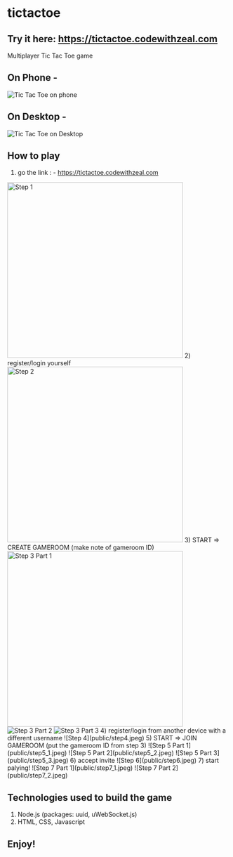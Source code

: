 # tictactoe

## Try it here: https://tictactoe.codewithzeal.com
Multiplayer Tic Tac Toe game

## On Phone -
![Tic Tac Toe on phone](public/ingame-phone.jpeg)

## On Desktop -
![Tic Tac Toe on Desktop](public/ingame-desktop.jpg)

## How to play

1) go the link : - https://tictactoe.codewithzeal.com
<img alt="Step 1" src="public/step1.jpeg" height="400px" />
2) register/login yourself
<img alt="Step 2" src="public/step2.jpeg" height="400px" />
3) START => CREATE GAMEROOM (make note of gameroom ID)
<img alt="Step 3 Part 1" src="public/step3_1.jpeg" height="400px" />
<img alt="Step 3 Part 2" src="public/step3_2.jpeg" />
<img alt="Step 3 Part 3" src="public/step3_3.jpeg" />
4) register/login from another device with a different username
![Step 4](public/step4.jpeg)
5) START => JOIN GAMEROOM (put the gameroom ID from step 3)
![Step 5 Part 1](public/step5_1.jpeg)
![Step 5 Part 2](public/step5_2.jpeg)
![Step 5 Part 3](public/step5_3.jpeg)
6) accept invite
![Step 6](public/step6.jpeg)
7) start palying!
![Step 7 Part 1](public/step7_1.jpeg)
![Step 7 Part 2](public/step7_2.jpeg)


## Technologies used to build the game
1) Node.js (packages: uuid, uWebSocket.js)
4) HTML, CSS, Javascript

## Enjoy!

